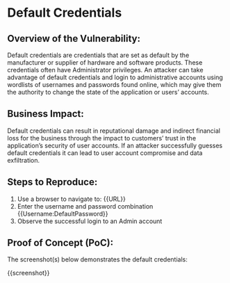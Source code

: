 # Default Credentials

## Overview of the Vulnerability:

Default credentials are credentials that are set as default by the manufacturer or supplier of hardware and software products. These credentials often have Administrator privileges. An attacker can take advantage of default credentials and login to administrative accounts using wordlists of usernames and passwords found online, which may give them the authority to change the state of the application or users’ accounts.

## Business Impact:

Default credentials can result in reputational damage and indirect financial loss for the business through the impact to customers’ trust in the application’s security of user accounts. If an attacker successfully guesses default credentials it can lead to user account compromise and data exfiltration.

## Steps to Reproduce:

1. Use a browser to navigate to: {{URL}}
1. Enter the username and password combination {{Username:DefaultPassword}}
1. Observe the successful login to an Admin account

## Proof of Concept (PoC):

The screenshot(s) below demonstrates the default credentials:

{{screenshot}}
